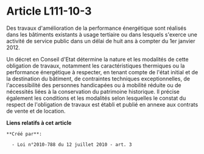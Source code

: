# Article L111-10-3

Des travaux d'amélioration de la performance énergétique sont réalisés dans les bâtiments existants à usage tertiaire ou dans
lesquels s'exerce une activité de service public dans un délai de huit ans à compter du 1er janvier 2012. 

Un décret en Conseil d'Etat détermine la nature et les modalités de cette obligation de travaux, notamment les
caractéristiques thermiques ou la performance énergétique à respecter, en tenant compte de l'état initial et de la
destination du bâtiment, de contraintes techniques exceptionnelles, de l'accessibilité des personnes handicapées ou à
mobilité réduite ou de nécessités liées à la conservation du patrimoine historique. Il précise également les conditions et
les modalités selon lesquelles le constat du respect de l'obligation de travaux est établi et publié en annexe aux contrats
de vente et de location.

**Liens relatifs à cet article**

	**Créé par**:

	  - Loi n°2010-788 du 12 juillet 2010 - art. 3
